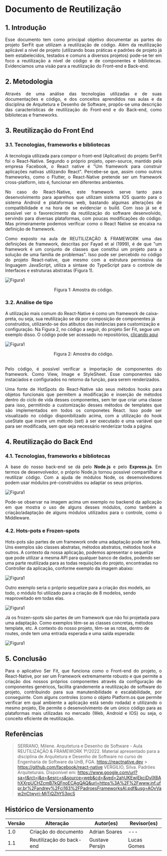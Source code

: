 # Documento de Reutilização

## 1. Introdução

<p style="text-align: justify;">
Esse documento tem como principal objetivo documentar as partes do projeto SerFit que utilizam a reutilização de código. Além da reutilização aplicável a nível de projeto (utilizando boas práticas e padrões de projeto já bem estabelecidos, testados e comuns a diversos projetos) pode-se ter em foco a reutilização a nível de código e de componentes e bibliotecas. Evidenciamos uma visão para a reutilização do Front-end e Back-end. </p>

## 2. Metodologia

<p style="text-align: justify;">
Através de uma análise das tecnologias utilizadas e de suas documentações e código, e dos conceitos aprendidos nas aulas e da disciplina de Arquitetura e Desenho de Software, propôs-se uma descrição das características de reutilização do Front-end e do Back-end, como bibliotecas e frameworks. </p>

## 3. Reutilização do Front End

### 3.1. Tecnologias, frameworks e bibliotecas

<p style="text-align: justify;">
A tecnologia utilizada para compor o front-end (Aplicativo) do projeto SerFit foi o React-Native. Segundo o próprio projeto, open-source, mantido pela empresa Facebook, o React native é "Um framework para construir aplicações nativas utilizando React". Percebe-se que, assim como outros frameworks, como o Flutter, o React-Native pretende ser um framework cross-platform, isto é, funcionar em diferentes ambientes. </p>

<p style="text-align: justify;">
No caso do React-Native, este framework serve tanto para desenvolvimento para aparelhos que utilizam sistema IOS quanto para o sistema Android e plataformas web, bastando algumas alterações de compatibilidade e na hora de se evidenciar o build. Com isso já se é possível ver o favorecimento da reutilização do software desenvolvido, servindo para diversas plataformas, com poucas modificações do código. Mas primeiramente podemos verificar como o React Native se encaixa na definição de framework.</p>

<p style="text-align: justify;">
Como exposto na aula de REUTILIZAÇÃO & FRAMEWORK uma das definições de framework, descritas por Fayad et al (1999), é de que "um framework é um conjunto de classes que constitui um projeto para a solução de uma família de problemas". Isso pode ser percebido no código do projeto React-native, que mesmo com a estrutura permissiva da linguagem JavaScript, utiliza a sintaxe do TypeScript para o controle de Interfaces e estruturas abstratas (Figura 1).</p>

![Figura1](./../../assets/front-reutilizacao/code2.png)

<center>
<figcaption>Figura 1: Amostra do código.</figcaption>
</center>

### 3.2. Análise de tipo

A utilização mais comum do React-Native é como um framework de caixa-preta, ou seja, sua reutilização se dá por composição de componentes já construídos, utilizando-se dos atibutos das instâncias para customização e configuração. Na Figura 2, no código a seguir, do projeto Ser Fit, segue um exemplo disso. O código pode ser acessado no repositórios, [clicando aqui](https://github.com/UnBArqDsw2022-1/2022.1_G5_SerFit_App/blob/main/app/views/MainMenu/index.jsx)

![Figura1](./../../assets/front-reutilizacao/code.png)

<center>
<figcaption>Figura 2: Amostra do código.</figcaption>
</center>

<br>

<p style="text-align: justify;">
Pelo código, é possível verificar a importação de componentes do framework. Como View, Image e StyleSheet. Esse componentes são instaciados e configurados no retorno da função, para serem renderizados.</p>

<p style="text-align: justify;">
Uma fonte de HotSpots do React-Native são seus métodos hooks para objetos funcionais que permitem a modificação e inserção de métodos dentro do ciclo de vida desses componentes, sem ter que criar uma classe para isso, permitindo a customização desses métodos de templates que são implementados em todos os componetes React. Isso pode ser visualizado no código disponibilizado acima, com a utilização do hook useState que insere um método (set) à ser executado e uma variável que para ser modificada, sem que seja necessário renderizar toda a página.</p>

## 4. Reutilização do Back End

### 4.1. Tecnologias, frameworks e bibliotecas

<p style="text-align: justify;">
 A base do nosso back-end se dá pelo <b>Node.js</b> e pelo <b>Express.js</b>. Em termos de desenvolvedor, o próprio Node.js tornou possível compartilhar e reutilizar código. Com a ajuda de módulos Node, os desenvolvedores podem usar módulos pré-construídos ou adaptar os seus próprios.
</p>

![Figura1](./../../assets/front-reutilizacao/code3.png)

<p style="text-align: justify;">
Pode-se observar na imagem acima um exemplo no backend da aplicação em que mostra o uso de alguns desses módulos, como também a criação/adaptação de alguns módulos utilizados para o controle, como o Middleware. </p>

### 4.2. Hots-pots e Frozen-spots

Hots-pots são partes de um framework onde uma adaptação pode ser feita. Uns exemplos são classes abstratas, métodos abstratos, métodos hook e outros. A contexto da nossa aplicação, podemos apresentar o sequelize que pode utilizar a mesma API para qualquer banco de dados, podendo ser uma parte reutilizada para as todas requisções do projeto, encontradas no Controller da aplicação, conforme exemplo da imagem abaixo:

![Figura1](./../../assets/front-reutilizacao/code4.png)

Outro exemplo seria o próprio sequelize para a criação dos models, ao todo, o módulo foi utilizado para a criação de 8 modelos, sendo reaproveitado em todas elas.

![Figura1](./../../assets/front-reutilizacao/code6.png)

Já os frozen-spots são partes de um framework que não foi projetada para uma adaptação. Como exemplos têm-se as classes concretas, métodos template, etc. A contexto do nosso projeto, têm-se as rotas, dentro de routes, onde tem uma entrada esperada e uma saída esperada:

![Figura1](./../../assets/front-reutilizacao/code5.png)

## 5. Conclusão

<p style="text-align: justify;">
Para o aplicativo Ser Fit, que funciona como o Front-end do projeto, o React-Native, por ser um Framework extremamente robusto e que permite a criação dos nossos próprios componentes através da configuração de componentes genéricos, facilita grandemente a reutilização de software do projeto, contribuindo para sua manutenibilidade e escalabilidade, por conseguinte. Com alguns controles (como o objeto Platform.os que permite verificar em qual ambiente a aplicação está sendo rodada) e utilizando o mesmo projeto, Ele permite o desenvolvimento de um único código para as plataformas mais utilizadas no mercado (Web, Android e IOS) ou seja, o conceito eficiente de reutilização.</p>

## Referências

> SERRANO, Milene. Arquitetura e Desenho de Software - Aula REUTILIZAÇÃO & FRAMEWORK 1º/2022. Material apresentado para a disciplina de Arquitetura e Desenho de Software no curso de Engenharia de Software da UnB, FGA.
> https://reactnative.dev > https://github.com/facebook/react-native
> VERGILIO, Silva. Padrões Arquiteturais. Disponível em: https://www.google.com/url?sa=t&rct=j&q=&esrc=s&source=web&cd=&ved=2ahUKEwjEkciDvIX6AhXXrpUCHZcmB7kQFnoECAgQAQ&url=https%3A%2F%2Fwww.inf.ufpr.br%2Fandrey%2Fci163%2FPadroesFrameworksAl.pdf&usg=AOvVaw2nCtwyri-MjTiQZhY53qcS

## Histórico de Versionamento

| Versão | Alteração                | Autor(es)       | Revisor(es) |
| ------ | ------------------------ | --------------- | ----------- |
| 1.0    | Criação do documento     | Adrian Soares   | ---         |
| 1.1    | Reutilização do back-end | Gustave Persijn | Lucas Gomes        |

